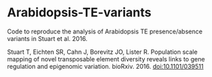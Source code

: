 # Arabidopsis-TE-variants  

Code to reproduce the analysis of Arabidopsis TE presence/absence variants in Stuart et al. 2016.  

Stuart T, Eichten SR, Cahn J, Borevitz JO, Lister R. Population scale mapping of novel transposable element diversity reveals links to gene regulation and epigenomic variation. bioRxiv. 2016. [doi:10.1101/039511](http://dx.doi.org/10.1101/039511)